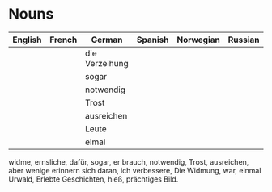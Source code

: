 # Nouns

| English | French | German         | Spanish | Norwegian | Russian |
|---------|--------|----------------|---------|-----------|---------|
|         |        | die Verzeihung |         |           |         |
|         |        | sogar          |         |           |         |
|         |        | notwendig      |         |           |         |
|         |        | Trost          |         |           |         |
|         |        | ausreichen     |         |           |         |
|         |        | Leute          |         |           |         |
|         |        | eimal          |         |           |         |
widme, ernsliche, dafür, sogar, er brauch, notwendig, Trost, ausreichen, aber wenige erinnern sich daran, ich verbessere, Die Widmung, war, einmal Urwald, Erlebte Geschichten, hieß, prächtiges Bild.
